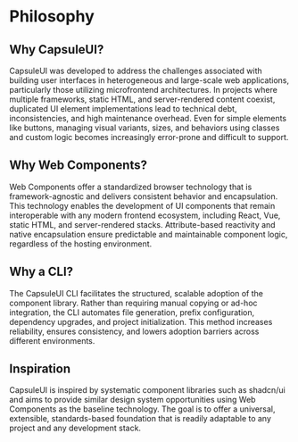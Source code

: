 # Philosophy

## Why CapsuleUI?

CapsuleUI was developed to address the challenges associated with building user interfaces in heterogeneous and large-scale web applications, particularly those utilizing microfrontend architectures. In projects where multiple frameworks, static HTML, and server-rendered content coexist, duplicated UI element implementations lead to technical debt, inconsistencies, and high maintenance overhead. Even for simple elements like buttons, managing visual variants, sizes, and behaviors using classes and custom logic becomes increasingly error-prone and difficult to support.

## Why Web Components?

Web Components offer a standardized browser technology that is framework-agnostic and delivers consistent behavior and encapsulation. This technology enables the development of UI components that remain interoperable with any modern frontend ecosystem, including React, Vue, static HTML, and server-rendered stacks. Attribute-based reactivity and native encapsulation ensure predictable and maintainable component logic, regardless of the hosting environment.

## Why a CLI?

The CapsuleUI CLI facilitates the structured, scalable adoption of the component library. Rather than requiring manual copying or ad-hoc integration, the CLI automates file generation, prefix configuration, dependency upgrades, and project initialization. This method increases reliability, ensures consistency, and lowers adoption barriers across different environments.

## Inspiration

CapsuleUI is inspired by systematic component libraries such as shadcn/ui and aims to provide similar design system opportunities using Web Components as the baseline technology. The goal is to offer a universal, extensible, standards-based foundation that is readily adaptable to any project and any development stack.
